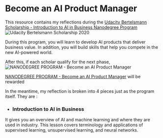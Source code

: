# Become an AI Product Manager

This resource contains my reflections during the [Udacity Bertelsmann Scholarship - Introduction to AI in Business Nanodegree Program ](https://www.udacity.com/bertelsmann-tech-scholarships)
![Udacity Bertelsmann Scholarship 2020](https://pbs.twimg.com/media/EoM4jMVVcAETtu9.jpg)

During this program, you will learn to develop AI products that deliver business value. In addition, you will build skills that help you compete in the new AI-powered world.

After this, if each scholar qualify for the next phase,
![NANODEGREE PROGRAM - Become an AI Product Manager](https://www.udacity.com/www-proxy/contentful/assets/2y9b3o528xhq/6VNeU53eRPdyyTo0zKPE7V/9b2c4c1d589ad6fef50e7f3caebafb40/nd088_SEO_Image.png)

[NANODEGREE PROGRAM - Become an AI Product Manager](https://www.udacity.com/course/ai-product-manager-nanodegree--nd088) will be rewarded

In the meantime, my reflection is broken into 4 pieces just as the program itself.
They are :

- ### Introduction to AI in Business

It gives you an overview of AI and machine learning and where they are used in industry. This lesson covers terminology and applications of supervised learning, unsupervised learning, and neural networks.
